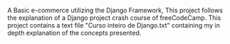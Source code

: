 A Basic e-commerce utilizing the Django Framework, This project follows the explanation of a Django project crash course of freeCodeCamp.
This project contains a text file "Curso inteiro de Django.txt" containing my in depth explanation of the concepts presented.